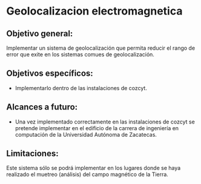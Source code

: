 ﻿# Geolocalizacion electromagnetica

## Objetivo general:
Implementar un sistema de geolocalización que permita reducir el rango de error que exite en los sistemas comues de geolocalización.

## Objetivos específicos:
- Implementarlo dentro de las instalaciones de cozcyt.

## Alcances a futuro:
* Una vez implementado correctamente  en las instalaciones de cozcyt se pretende implementar en el edificio de la carrera de ingeniería en computación de la Universidad Autónoma de Zacatecas.


## Limitaciones:
Este sistema sólo se podrá implementar en los lugares donde se haya realizado el muetreo (análisis) del campo magnético de la Tierra.













